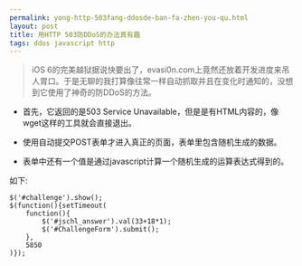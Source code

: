 ```yaml
---
permalink: yong-http-503fang-ddosde-ban-fa-zhen-you-qu.html
layout: post
title: 用HTTP 503防DDoS的办法真有趣
tags: ddos javascript http
---
```


> iOS 6的完美越狱据说快要出了，evasi0n.com上竟然还放着开发进度来吊人胃口。于是无聊的我打算像往常一样自动抓取并且在变化时通知的，没想到它使用了神奇的防DDoS的方法。

- 首先，它返回的是503 Service Unavailable，但是是有HTML内容的，像wget这样的工具就会直接退出。

- 使用自动提交POST表单才进入真正的页面，表单里包含随机生成的数据。

- 表单中还有一个值是通过javascript计算一个随机生成的运算表达式得到的。

如下:

```
$('#challenge').show();
$(function(){setTimeout(
    function(){
        $('#jschl_answer').val(33+18*1);
        $('#ChallengeForm').submit();
    },
    5850
)});


```
